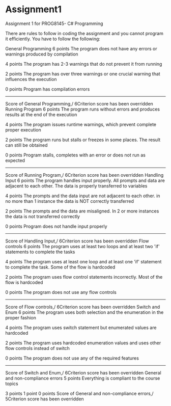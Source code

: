 # Assignment1
Assignment 1 for  PROG8145- C# Programming

There are rules to follow in coding the assignment and you cannot program it efficiently. You have to follow the following:

General Programming
6 points
The program does not have any errors or warnings produced by compilation

4 points
The program has 2-3 warnings that do not prevent it from running

2 points
The program has over three warnings or one crucial warning that influences the execution

0 points
Program has compilation errors
*****************************************************************************************************************************************************************************
Score of General Programming,/ 6Criterion score has been overridden
Running Program
6 points
The program runs without errors and produces results at the end of the execution

4 points
The program issues runtime warnings, which prevent complete proper execution

2 points
The program runs but stalls or freezes in some places. The result can still be obtained

0 points
Program stalls, completes with an error or does not run as expected
*****************************************************************************************************************************************************************************
Score of Running Program,/ 6Criterion score has been overridden
Handling Input
6 points
The program handles input properly. All prompts and data are adjacent to each other. The data is properly transferred to variables

4 points
The prompts and the data input are not adjacent to each other. in no more than 1 instance the data is NOT correctly transferred

2 points
The prompts and the data are misaligned. In 2 or more instances the data is not transferred correctly

0 points
Program does not handle input properly
*****************************************************************************************************************************************************************************
Score of Handling Input,/ 6Criterion score has been overridden
Flow controls
6 points
The program uses at least two loops and at least two 'if' statements to complete the tasks

4 points
The program uses at least one loop and at least one 'if' statement to complete the task. Some of the flow is hardcoded

2 points
The program uses flow control statements incorrectly. Most of the flow is hardcoded

0 points
The program does not use any flow controls
********************************************************************************************************************************************************************************
Score of Flow controls,/ 6Criterion score has been overridden
Switch and Enum
6 points
The program uses both selection and the enumeration in the proper fashion

4 points
The program uses switch statement but enumerated values are hardcoded

2 points
The program uses hardcoded enumeration values and uses other flow controls instead of switch

0 points
The program does not use any of the required features
******************************************************************************************************************************************************************************
Score of Switch and Enum,/ 6Criterion score has been overridden
General and non-compliance errors
5 points
Everything is compliant to the course topics

3 points
1 point
0 points
Score of General and non-compliance errors,/ 5Criterion score has been overridden
